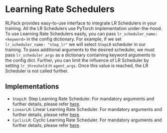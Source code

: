 # Learning Rate Schedulers

RLPack provides easy-to-use interface to integrate LR Schedulers in your training. All the LR Schedulers use 
PyTorch implementation under-the-hood. To use Learning Rate Schedulers easily, you can pass 
`lr_scheduler_name: <keyword>` in the config dictionary. For example, if we set `lr_scheduler_name: "step_lr"` 
we will select `StepLR` scheduler in our training. To pass additional arguments to the desired scheduler, we must 
pass `lr_scheduler_args` as a dictionary containing keyword arguments to the config dict. Further, you can limit the 
influence of LR Scheduler by setting `lr_threshold` in `agent_args`. Once this value is reached, the LR Scheduler is 
not called further. 

## Implementations

- `StepLR`: Step Learning Rate Scheduler. For mandatory arguments and further details, please refer 
[here](https://pytorch.org/docs/stable/generated/torch.optim.lr_scheduler.StepLR.html). 
- `LinearLR`: Linear Learning Rate Scheduler. For mandatory arguments and further details, please refer
[here](https://pytorch.org/docs/stable/generated/torch.optim.lr_scheduler.LinearLR.html). 
- `CyclicLR`: Cyclic Learning Rate Scheduler. For mandatory arguments and further details, please refer 
[here](https://pytorch.org/docs/stable/generated/torch.optim.lr_scheduler.CyclicLR.html).